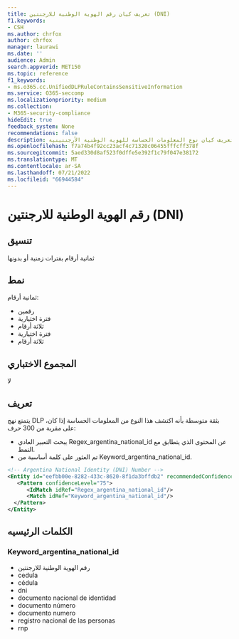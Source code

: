 ```yaml
---
title: تعريف كيان رقم الهوية الوطنية للارجنتين (DNI)
f1.keywords:
- CSH
ms.author: chrfox
author: chrfox
manager: laurawi
ms.date: ''
audience: Admin
search.appverid: MET150
ms.topic: reference
f1_keywords:
- ms.o365.cc.UnifiedDLPRuleContainsSensitiveInformation
ms.service: O365-seccomp
ms.localizationpriority: medium
ms.collection:
- M365-security-compliance
hideEdit: true
feedback_system: None
recommendations: false
description: تعريف كيان نوع المعلومات الحساسة للهوية الوطنية الأرجنتينية (DNI).
ms.openlocfilehash: f7a74b4f92cc23acf4c71320c06455fffcff378f
ms.sourcegitcommit: 5aed330d8af523f0dffe5e392f1c79f047e38172
ms.translationtype: MT
ms.contentlocale: ar-SA
ms.lasthandoff: 07/21/2022
ms.locfileid: "66944584"
---
```

# <a name="argentina-national-identity-dni-number"></a>رقم الهوية الوطنية للارجنتين (DNI)

## <a name="format"></a>تنسيق

ثمانية أرقام بفترات زمنية أو بدونها

## <a name="pattern"></a>نمط

ثمانية أرقام:

- رقمين
- فترة اختيارية
- ثلاثة أرقام
- فترة اختيارية
- ثلاثة أرقام

## <a name="checksum"></a>المجموع الاختباري

لا

## <a name="definition"></a>تعريف

يتمتع نهج DLP بثقة متوسطة بأنه اكتشف هذا النوع من المعلومات الحساسة إذا كان، على مقربة من 300 حرف:

- يبحث التعبير العادي Regex_argentina_national_id عن المحتوى الذي يتطابق مع النمط.
- تم العثور على كلمة أساسية من Keyword_argentina_national_id.

```xml
<!-- Argentina National Identity (DNI) Number -->
<Entity id="eefbb00e-8282-433c-8620-8f1da3bffdb2" recommendedConfidence="75" patternsProximity="300">
   <Pattern confidenceLevel="75">
      <IdMatch idRef="Regex_argentina_national_id"/>
      <Match idRef="Keyword_argentina_national_id"/>
  </Pattern>
</Entity>
```

## <a name="keywords"></a>الكلمات الرئيسيه

### <a name="keyword_argentina_national_id"></a>Keyword_argentina_national_id

- رقم الهوية الوطنية للارجنتين
- cedula
- cédula
- dni
- documento nacional de identidad
- documento número
- documento numero
- registro nacional de las personas
- rnp